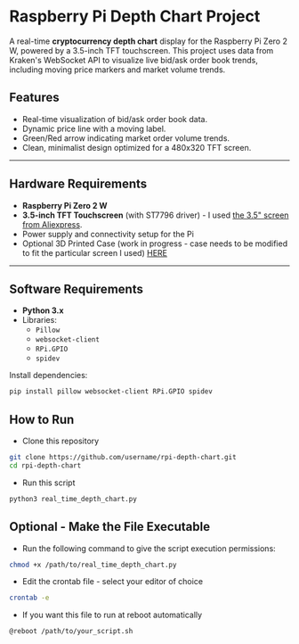 # Raspberry Pi Depth Chart Project

A real-time **cryptocurrency depth chart** display for the Raspberry Pi Zero 2 W, powered by a 3.5-inch TFT touchscreen. This project uses data from Kraken's WebSocket API to visualize live bid/ask order book trends, including moving price markers and market volume trends.

## Features
- Real-time visualization of bid/ask order book data.
- Dynamic price line with a moving label.
- Green/Red arrow indicating market order volume trends.
- Clean, minimalist design optimized for a 480x320 TFT screen.

---

## Hardware Requirements
- **Raspberry Pi Zero 2 W**
- **3.5-inch TFT Touchscreen** (with ST7796 driver) - I used [the 3.5" screen from Aliexpress](https://www.aliexpress.us/item/3256805988905985.html?spm=a2g0o.order_list.order_list_main.40.14a91802hqBs01&gatewayAdapt=glo2usa).
- Power supply and connectivity setup for the Pi
- Optional 3D Printed Case (work in progress - case needs to be modified to fit the particular screen I used) [HERE](https://www.printables.com/model/677296-pi-zerozero2-35-inch-touch-screen-display-case/files)

---

## Software Requirements
- **Python 3.x**
- Libraries:
  - `Pillow`
  - `websocket-client`
  - `RPi.GPIO`
  - `spidev`

Install dependencies:
```bash
pip install pillow websocket-client RPi.GPIO spidev
```

## How to Run
- Clone this repository
```bash
git clone https://github.com/username/rpi-depth-chart.git
cd rpi-depth-chart
```

- Run this script
```bash
python3 real_time_depth_chart.py
```

## Optional - Make the File Executable
- Run the following command to give the script execution permissions:
```bash
chmod +x /path/to/real_time_depth_chart.py
```

- Edit the crontab file - select your editor of choice
```bash
crontab -e
```

- If you want this file to run at reboot automatically
```bash
@reboot /path/to/your_script.sh
```
